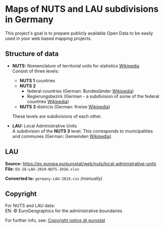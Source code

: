 # Maps of NUTS and LAU subdivisions in Germany

This project's goal is to prepare publicly available Open Data to be easily used in your web based mapping projects.

## Structure of data

* **NUTS:** Nomenclature of territorial units for statistics [Wikipedia](https://en.wikipedia.org/wiki/NUTS_statistical_regions_of_Germany)  
  Consist of three levels:

  * **NUTS 1** countries
  * **NUTS 2** 
    * federal countries (German: Bundesländer [Wikipedia](https://en.wikipedia.org/wiki/States_of_Germany))
    * Regierungsbezirk (German - a subdivision of some of the federal countries [Wikipedia](https://en.wikipedia.org/wiki/Regierungsbezirk))
  * **NUTS 3** districts (German: Kreise [Wikipedia](https://en.wikipedia.org/wiki/Districts_of_Germany))

  These levels are subdivisions of each other.

* **LAU:** Local Administrative Units  
  A subdivision of the **NUTS 3** level. This corresponds to municipalities and communes (German: Gemeinden [Wikipedia](https://en.wikipedia.org/wiki/Municipalities_of_Germany)).


## LAU

**Source:** https://ec.europa.eu/eurostat/web/nuts/local-administrative-units
**File:** `EU-28-LAU-2019-NUTS-2016.xlsx`

**Converted to:** `germany-LAU-2019.csv` _(manually)_

## Copyright

For NUTS and LAU data:  
EN: © EuroGeographics for the administrative boundaries

For further info, see: [Copyright notice @ eurostat](https://ec.europa.eu/eurostat/web/gisco/geodata/reference-data/administrative-units-statistical-units)
